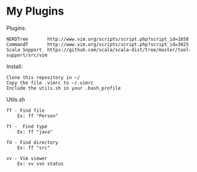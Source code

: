 My Plugins
==========

Plugins:

	NERDTree       http://www.vim.org/scripts/script.php?script_id=1658
	CommandT       http://www.vim.org/scripts/script.php?script_id=3025
	Scala Sopport  https://github.com/scala/scala-dist/tree/master/tool-support/src/vim

Install:

	Clone this repository in ~/
	Copy the file .vimrc to ~/.vimrc
	Include the utils.sh in your .bash_profile

Utils.sh

	ff - Find file
		Ex: ff "Person"

	ft -  Find type
		Ex: ff "java"

	fd - Find directory
		Ex: ff "src"

	vv - Vim viewer
		Ex: vv svn status

